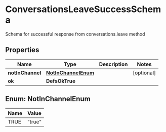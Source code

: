 

# ConversationsLeaveSuccessSchema

Schema for successful response from conversations.leave method

## Properties

| Name | Type | Description | Notes |
|------------ | ------------- | ------------- | -------------|
|**notInChannel** | [**NotInChannelEnum**](#NotInChannelEnum) |  |  [optional] |
|**ok** | **DefsOkTrue** |  |  |



## Enum: NotInChannelEnum

| Name | Value |
|---- | -----|
| TRUE | &quot;true&quot; |




